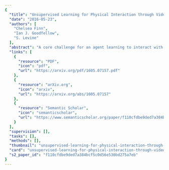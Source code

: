 ```yaml
---
{
  "title": "Unsupervised Learning for Physical Interaction through Video Prediction",
  "date": "2016-05-23",
  "authors": [
    "Chelsea Finn",
    "Ian J. Goodfellow",
    "S. Levine"
  ],
  "abstract": "A core challenge for an agent learning to interact with the world is to predict how its actions affect objects in its environment. Many existing methods for learning the dynamics of physical interactions require labeled object information. However, to scale real-world interaction learning to a variety of scenes and objects, acquiring labeled data becomes increasingly impractical. To learn about physical object motion without labels, we develop an action-conditioned video prediction model that explicitly models pixel motion, by predicting a distribution over pixel motion from previous frames. Because our model explicitly predicts motion, it is partially invariant to object appearance, enabling it to generalize to previously unseen objects. To explore video prediction for real-world interactive agents, we also introduce a dataset of 59,000 robot interactions involving pushing motions, including a test set with novel objects. In this dataset, accurate prediction of videos conditioned on the robot's future actions amounts to learning a \"visual imagination\" of different futures based on different courses of action. Our experiments show that our proposed method produces more accurate video predictions both quantitatively and qualitatively, when compared to prior methods.",
  "links": [
    {
      "resource": "PDF",
      "icon": "pdf",
      "url": "https://arxiv.org/pdf/1605.07157.pdf"
    },
    {
      "resource": "arXiv.org",
      "icon": "arxiv",
      "url": "https://arxiv.org/abs/1605.07157"
    },
    {
      "resource": "Semantic Scholar",
      "icon": "semanticscholar",
      "url": "https://www.semanticscholar.org/paper/f110cfdbe9ded7a384bcf5c0d56e536bd275a7eb"
    }
  ],
  "supervision": [],
  "tasks": [],
  "methods": [],
  "thumbnail": "unsupervised-learning-for-physical-interaction-through-video-prediction-thumb.jpg",
  "card": "unsupervised-learning-for-physical-interaction-through-video-prediction-card.jpg",
  "s2_paper_id": "f110cfdbe9ded7a384bcf5c0d56e536bd275a7eb"
}
---
```


